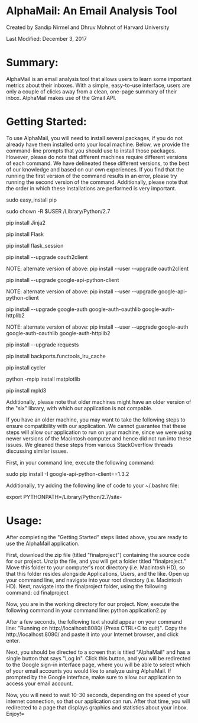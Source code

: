 # AlphaMail: An Email Analysis Tool

Created by Sandip Nirmel and Dhruv Mohnot of Harvard University

Last Modified: December 3, 2017


# Summary:

AlphaMail is an email analysis tool that allows users to learn some important metrics about their inboxes. With a simple, easy-to-use interface, users are only a couple of clicks away from a clean, one-page summary of their inbox. AlphaMail makes use of the Gmail API.

# Getting Started:

To use AlphaMail, you will need to install several packages, if you do not already have them installed onto your local machine. Below, we provide the command-line prompts that you should use to install those packages. However, please do note that different machines require different versions of each command. We have delineated these different versions, to the best of our knowledge and based on our own experiences. If you find that the running the first version of the command results in an error, please try running the second version of the command. Additionally, please note that the order in which these installations are performed is very important.

sudo easy_install pip 

sudo chown -R $USER /Library/Python/2.7

pip install Jinja2

pip install Flask

pip install flask_session

pip install --upgrade oauth2client 	

NOTE: alternate version of above:  pip install --user --upgrade oauth2client

pip install --upgrade google-api-python-client 

NOTE: alternate version of above: pip install --user --upgrade google-api-python-client

pip install --upgrade google-auth google-auth-oauthlib google-auth-httplib2

NOTE: alternate version of above: pip install --user --upgrade google-auth google-auth-oauthlib google-auth-httplib2

pip install --upgrade requests

pip install backports.functools_lru_cache

pip install cycler

python -mpip install matplotlib

pip install mpld3


Additionally, please note that older machines might have an older version of the "six" library, with which our application is not compable. 

If you have an older machine, you may want to take the following steps to ensure compatibility with our application. We cannot guarantee that these steps will allow our application to run on your machine, since we were using newer versions of the Macintosh computer and hence did not run into these issues. We gleaned these steps from various StackOverflow threads discussing similar issues. 

First, in your command line, execute the following command:

sudo pip install -I google-api-python-client==1.3.2

Additionally, try adding the following line of code to your ~/.bashrc file:

export PYTHONPATH=/Library/Python/2.7/site-



# Usage:

After completing the "Getting Started" steps listed above, you are ready to use the AlphaMail application.

First, download the zip file (titled "finalproject") containing the source code for our project. Unzip the file, and you will get a folder titled "finalproject." Move this folder to your computer's root directory (i.e. Macintosh HD), so that this folder resides alongside Applications, Users, and the like. Open up your command line, and navigate into your root directory (i.e. Macintosh HD). Next, navigate into the finalproject folder, using the following command: cd finalproject

Now, you are in the working directory for our project. Now, execute the following command in your command line: python application2.py 

After a few seconds, the following text should appear on your command line: "Running on http://localhost:8080/ (Press CTRL+C to quit)". Copy the http://localhost:8080/ and paste it into your Internet browser, and click enter. 

Next, you should be directed to a screen that is titled "AlphaMail" and has a single button that says "Log In". Click this button, and you will be redirected to the Google sign-in interface page, where you will be able to select which of your email accounts you would like to analyze using AlphaMail. If prompted by the Google interface, make sure to allow our application to access your email account. 

Now, you will need to wait 10-30 seconds, depending on the speed of your internet connection, so that our application can run. After that time, you will redirected to a page that displays graphics and statistics about your inbox. Enjoy!=
